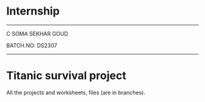 # Internship
---------------

C SOMA SEKHAR GOUD

BATCH.NO: DS2307

---------------------------------------------------
# Titanic survival project
All the projects and worksheets, files (are in branches).
